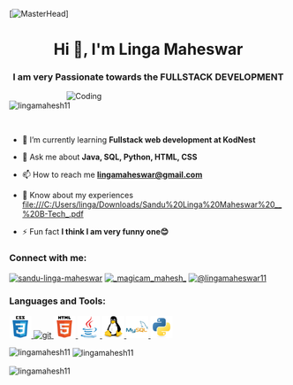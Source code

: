 [![MasterHead](https://img.freepik.com/premium-vector/programming-code-icon-made-with-binary-code-coding-hacker-matrix-background-with-digits-1-0_127544-1141.jpg?w=1380)]
<h1 align="center">Hi 👋, I'm Linga Maheswar</h1>
<h3 align="center">I am very Passionate towards the FULLSTACK DEVELOPMENT</h3>
<img align="right" alt="Coding" width="400" src="https://unsplash.com/photos/do-something-great-neon-sign-oqStl2L5oxI">


<p align="left"> <img src="https://komarev.com/ghpvc/?username=lingamahesh11&label=Profile%20views&color=0e75b6&style=flat" alt="lingamahesh11" /> </p>

<p align="left"> <a href="https://twitter.com/" target="blank"><img src="https://img.shields.io/twitter/follow/?logo=twitter&style=for-the-badge" alt="" /></a> </p>

- 🌱 I’m currently learning **Fullstack web development at KodNest**

- 💬 Ask me about **Java, SQL, Python, HTML, CSS**

- 📫 How to reach me **lingamaheswar@gmail.com**

- 📄 Know about my experiences [file:///C:/Users/linga/Downloads/Sandu%20Linga%20Maheswar%20__%20B-Tech_.pdf](file:///C:/Users/linga/Downloads/Sandu%20Linga%20Maheswar%20__%20B-Tech_.pdf)

- ⚡ Fun fact **I think I am very funny one😊**

<h3 align="left">Connect with me:</h3>
<p align="left">
<a href="https://linkedin.com/in/sandu-linga-maheswar" target="blank"><img align="center" src="https://raw.githubusercontent.com/rahuldkjain/github-profile-readme-generator/master/src/images/icons/Social/linked-in-alt.svg" alt="sandu-linga-maheswar" height="30" width="40" /></a>
<a href="https://instagram.com/_magicam_mahesh_" target="blank"><img align="center" src="https://raw.githubusercontent.com/rahuldkjain/github-profile-readme-generator/master/src/images/icons/Social/instagram.svg" alt="_magicam_mahesh_" height="30" width="40" /></a>
<a href="https://www.hackerrank.com/@lingamaheswar11" target="blank"><img align="center" src="https://raw.githubusercontent.com/rahuldkjain/github-profile-readme-generator/master/src/images/icons/Social/hackerrank.svg" alt="@lingamaheswar11" height="30" width="40" /></a>
</p>

<h3 align="left">Languages and Tools:</h3>
<p align="left"> <a href="https://www.w3schools.com/css/" target="_blank" rel="noreferrer"> <img src="https://raw.githubusercontent.com/devicons/devicon/master/icons/css3/css3-original-wordmark.svg" alt="css3" width="40" height="40"/> </a> <a href="https://git-scm.com/" target="_blank" rel="noreferrer"> <img src="https://www.vectorlogo.zone/logos/git-scm/git-scm-icon.svg" alt="git" width="40" height="40"/> </a> <a href="https://www.w3.org/html/" target="_blank" rel="noreferrer"> <img src="https://raw.githubusercontent.com/devicons/devicon/master/icons/html5/html5-original-wordmark.svg" alt="html5" width="40" height="40"/> </a> <a href="https://www.java.com" target="_blank" rel="noreferrer"> <img src="https://raw.githubusercontent.com/devicons/devicon/master/icons/java/java-original.svg" alt="java" width="40" height="40"/> </a> <a href="https://www.linux.org/" target="_blank" rel="noreferrer"> <img src="https://raw.githubusercontent.com/devicons/devicon/master/icons/linux/linux-original.svg" alt="linux" width="40" height="40"/> </a> <a href="https://www.mysql.com/" target="_blank" rel="noreferrer"> <img src="https://raw.githubusercontent.com/devicons/devicon/master/icons/mysql/mysql-original-wordmark.svg" alt="mysql" width="40" height="40"/> </a> <a href="https://www.python.org" target="_blank" rel="noreferrer"> <img src="https://raw.githubusercontent.com/devicons/devicon/master/icons/python/python-original.svg" alt="python" width="40" height="40"/> </a> </p>

<p><img align="left" src="https://github-readme-stats.vercel.app/api/top-langs?username=lingamahesh11&show_icons=true&locale=en&layout=compact" alt="lingamahesh11" /></p>

<p>&nbsp;<img align="center" src="https://github-readme-stats.vercel.app/api?username=lingamahesh11&show_icons=true&locale=en" alt="lingamahesh11" /></p>

<p><img align="center" src="https://github-readme-streak-stats.herokuapp.com/?user=lingamahesh11&" alt="lingamahesh11" /></p>
